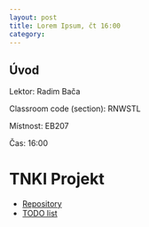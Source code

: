 ```yaml
---
layout: post
title: Lorem Ipsum, čt 16:00
category:
---
```


## Úvod

Lektor: Radim Bača

Classroom code (section): RNWSTL

Místnost: EB207

Čas: 16:00

# TNKI Projekt

- [Repository](https://github.com/bnkstepan/tnki)
- [TODO list ](https://docs.google.com/spreadsheets/d/1K_qNQnHXHnmPrm9YNK0m9No6qgf31YW1eizo7DB5J0U/edit?usp=sharing)
